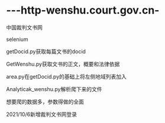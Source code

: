 # ---http-wenshu.court.gov.cn-
中国裁判文书网

selenium


getDocid.py获取每篇文书的docid 

GetWenshu.py获取文书的正文，概要和法律依据

area.py在getDocid.py的基础上将左侧地域列表加入

Analyticak_wenshu.py解析爬下来的文件

想要爬的数据多，参数得做的全面

2021/10/6新增裁判文书网登录
